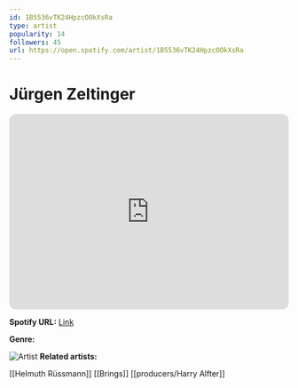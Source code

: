 ```yaml
---
id: 1B5536vTK24HpzcOOkXsRa
type: artist
popularity: 14
followers: 45
url: https://open.spotify.com/artist/1B5536vTK24HpzcOOkXsRa
---
```

# Jürgen Zeltinger

<iframe style="border-radius:12px" src="https://open.spotify.com/embed/artist/1B5536vTK24HpzcOOkXsRa" width="100%" height="352" frameBorder="0" allowfullscreen="" allow="autoplay; clipboard-write; encrypted-media; fullscreen; picture-in-picture" loading="lazy"></iframe>

**Spotify URL:** [Link](https://open.spotify.com/artist/1B5536vTK24HpzcOOkXsRa)

**Genre:** 

![Artist]()
**Related artists:**

[[Helmuth Rüssmann]]
[[Brings]]
[[producers/Harry Alfter]]
